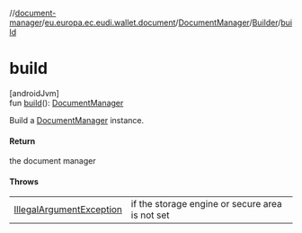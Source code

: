 //[document-manager](../../../../index.md)/[eu.europa.ec.eudi.wallet.document](../../index.md)/[DocumentManager](../index.md)/[Builder](index.md)/[build](build.md)

# build

[androidJvm]\
fun [build](build.md)(): [DocumentManager](../index.md)

Build a [DocumentManager](../index.md) instance.

#### Return

the document manager

#### Throws

| | |
|---|---|
| [IllegalArgumentException](https://developer.android.com/reference/kotlin/java/lang/IllegalArgumentException.html) | if the storage engine or secure area is not set |
